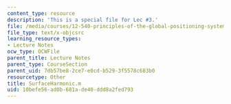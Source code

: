 ```yaml
---
content_type: resource
description: 'This is a special file for Lec #3.'
file: /media/courses/12-540-principles-of-the-global-positioning-system-spring-2012/10befe56ad0b681ade40ddd8a2fed793_SurfaceHarmonic.m
file_type: text/x-objcsrc
learning_resource_types:
- Lecture Notes
ocw_type: OCWFile
parent_title: Lecture Notes
parent_type: CourseSection
parent_uid: 7db57be8-2ce7-e0cd-b529-3f5578c683b0
resourcetype: Other
title: SurfaceHarmonic.m
uid: 10befe56-ad0b-681a-de40-ddd8a2fed793
---
```

